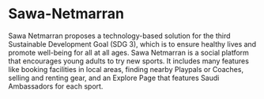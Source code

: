 # Sawa-Netmarran
Sawa Netmarran proposes a technology-based solution for the third Sustainable Development Goal (SDG 3), which is to ensure healthy lives and promote well-being for all at all ages. Sawa Netmarran is a social platform that encourages young adults to try new sports. It includes many features like booking facilities in local areas, finding nearby Playpals or Coaches, selling and renting gear, and an Explore Page that features Saudi Ambassadors for each sport.

